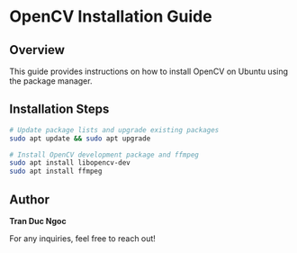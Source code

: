 # OpenCV Installation Guide

## Overview
This guide provides instructions on how to install OpenCV on Ubuntu using the package manager.

## Installation Steps

```sh
# Update package lists and upgrade existing packages
sudo apt update && sudo apt upgrade

# Install OpenCV development package and ffmpeg
sudo apt install libopencv-dev
sudo apt install ffmpeg
```

## Author
**Tran Duc Ngoc**

For any inquiries, feel free to reach out!
